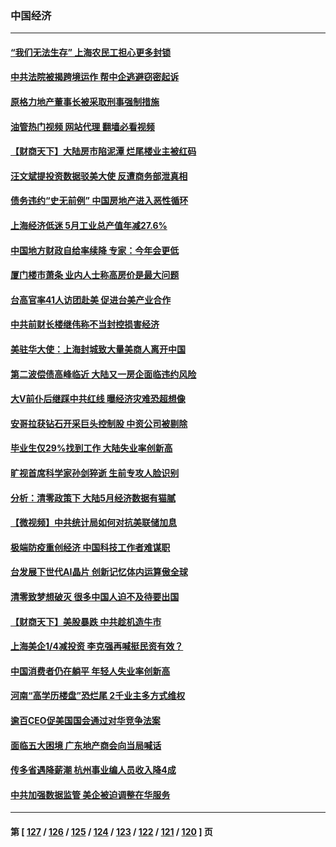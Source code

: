 ### 中国经济
---
#### [“我们无法生存” 上海农民工担心更多封锁](../../pages/ncid283/n13762021.md?06192045) 
#### [中共法院被揭跨境运作 帮中企逃避窃密起诉](../../pages/ncid283/n13761140.md?06192045) 
#### [原格力地产董事长被采取刑事强制措施](../../pages/ncid283/n13762065.md?06192045) 
#### [油管热门视频 网站代理 翻墙必看视频](http://209.222.30.114:81/youtube.html?06192045)
#### [【财商天下】大陆房市陷泥潭 烂尾楼业主被红码](../../pages/ncid283/n13761890.md?06192045) 
#### [汪文斌提投资数据驳美大使 反遭商务部泄真相](../../pages/ncid283/n13761701.md?06192045) 
#### [债务违约“史无前例” 中国房地产进入恶性循环](../../pages/ncid283/n13761873.md?06192045) 
#### [上海经济低迷 5月工业总产值年减27.6%](../../pages/ncid283/n13761704.md?06192045) 
#### [中国地方财政自给率续降 专家：今年会更低](../../pages/ncid283/n13761613.md?06192045) 
#### [厦门楼市萧条 业内人士称高房价是最大问题](../../pages/ncid283/n13761438.md?06192045) 
#### [台高官率41人访团赴美 促进台美产业合作](../../pages/ncid283/n13761432.md?06192045) 
#### [中共前财长楼继伟称不当封控损害经济](../../pages/ncid283/n13761368.md?06192045) 
#### [美驻华大使：上海封城致大量美商人离开中国](../../pages/ncid283/n13761148.md?06192045) 
#### [第二波偿债高峰临近 大陆又一房企面临违约风险](../../pages/ncid283/n13761177.md?06192045) 
#### [大V前仆后继踩中共红线 曝经济灾难恐超想像](../../pages/ncid283/n13761107.md?06192045) 
#### [安哥拉获钻石开采巨头控制股 中资公司被剔除](../../pages/ncid283/n13761101.md?06192045) 
#### [毕业生仅29%找到工作 大陆失业率创新高](../../pages/ncid283/n13761096.md?06192045) 
#### [旷视首席科学家孙剑猝逝 生前专攻人脸识别](../../pages/ncid283/n13760859.md?06192045) 
#### [分析：清零政策下 大陆5月经济数据有猫腻](../../pages/ncid283/n13761057.md?06192045) 
#### [【微视频】中共统计局如何对抗美联储加息](../../pages/ncid283/n13761018.md?06192045) 
#### [极端防疫重创经济 中国科技工作者难谋职](../../pages/ncid283/n13760865.md?06192045) 
#### [台发展下世代AI晶片 创新记忆体内运算傲全球](../../pages/ncid283/n13760899.md?06192045) 
#### [清零致梦想破灭 很多中国人迫不及待要出国](../../pages/ncid283/n13760493.md?06192045) 
#### [【财商天下】美股暴跌 中共趁机造牛市](../../pages/ncid283/n13760341.md?06192045) 
#### [上海美企1/4减投资 李克强再喊挺民资有效？](../../pages/ncid283/n13759443.md?06192045) 
#### [中国消费者仍在躺平 年轻人失业率创新高](../../pages/ncid283/n13760313.md?06192045) 
#### [河南“高学历楼盘”恐烂尾 2千业主多方式维权](../../pages/ncid283/n13760221.md?06192045) 
#### [逾百CEO促美国国会通过对华竞争法案](../../pages/ncid283/n13760158.md?06192045) 
#### [面临五大困境 广东地产商会向当局喊话](../../pages/ncid283/n13760029.md?06192045) 
#### [传多省遇降薪潮 杭州事业编人员收入降4成](../../pages/ncid283/n13759986.md?06192045) 
#### [中共加强数据监管 美企被迫调整在华服务](../../pages/ncid283/n13759945.md?06192045) 

---
#### 第 [ [127](./127.md?06192045) / [126](./126.md?06192045) / [125](./125.md?06192045) / [124](./124.md?06192045) / [123](./123.md?06192045) / [122](./122.md?06192045) / [121](./121.md?06192045) / [120](./120.md?06192045) ] 页
